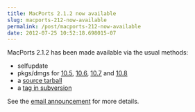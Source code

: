 ```yaml
---
title: MacPorts 2.1.2 now available
slug: macports-212-now-available
permalink: /post/macports-212-now-available
date: 2012-07-25 10:52:18.698015-07
---
```


MacPorts 2.1.2 has been made available via the usual methods:

* selfupdate
* pkgs/dmgs for [10.5](https://distfiles.macports.org/MacPorts/MacPorts-2.1.2-10.5-Leopard.dmg "10.5 DMG"), [10.6](https://distfiles.macports.org/MacPorts/MacPorts-2.1.2-10.6-SnowLeopard.pkg "10.6 pkg"), [10.7](https://distfiles.macports.org/MacPorts/MacPorts-2.1.2-10.7-Lion.pkg "10.7 pkg") and [10.8](https://distfiles.macports.org/MacPorts/MacPorts-2.1.2-10.8-MountainLion.pkg "10.8 pkg")
* a [source tarball](https://www.macports.org/install.php#source)
* a [tag in subversion](https://svn.macports.org/repository/macports/tags/release_2_1_2)

See the [email announcement](https://lists.macosforge.org/pipermail/macports-announce/2012-July/000024.html) for more details.
